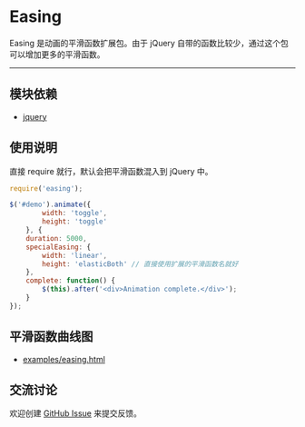
# Easing

Easing 是动画的平滑函数扩展包。由于 jQuery 自带的函数比较少，通过这个包可以增加更多的平滑函数。

---


## 模块依赖

 - [jquery](jquery/README.md)


## 使用说明

直接 require 就行，默认会把平滑函数混入到 jQuery 中。

```js
require('easing');

$('#demo').animate({
        width: 'toggle',
        height: 'toggle'
    }, {
    duration: 5000,
    specialEasing: {
        width: 'linear',
        height: 'elasticBoth' // 直接使用扩展的平滑函数名就好
    },
    complete: function() {
        $(this).after('<div>Animation complete.</div>');
    }
});
```


## 平滑函数曲线图

 - [examples/easing.html](http://aralejs.org/lib/easing/examples/easing.html)


## 交流讨论

欢迎创建
[GitHub Issue](https://github.com/alipay/arale/issues/new)
来提交反馈。
